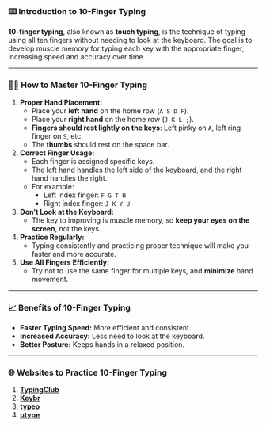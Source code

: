 ### ⌨️ **Introduction to 10-Finger Typing**

**10-finger typing**, also known as **touch typing**, is the technique of typing using all ten fingers without needing to look at the keyboard. The goal is to develop muscle memory for typing each key with the appropriate finger, increasing speed and accuracy over time.

------

### 🧑‍🏫 **How to Master 10-Finger Typing**

1. **Proper Hand Placement:**
   - Place your **left hand** on the home row (`A S D F`).
   - Place your **right hand** on the home row (`J K L ;`).
   - **Fingers should rest lightly on the keys**: Left pinky on `A`, left ring finger on `S`, etc.
   - The **thumbs** should rest on the space bar.
2. **Correct Finger Usage:**
   - Each finger is assigned specific keys.
   - The left hand handles the left side of the keyboard, and the right hand handles the right.
   - For example:
     - Left index finger: `F G T H`
     - Right index finger: `J K Y U`
3. **Don’t Look at the Keyboard:**
   - The key to improving is muscle memory, so **keep your eyes on the screen**, not the keys.
4. **Practice Regularly:**
   - Typing consistently and practicing proper technique will make you faster and more accurate.
5. **Use All Fingers Efficiently:**
   - Try not to use the same finger for multiple keys, and **minimize** hand movement.

------

### 📈 **Benefits of 10-Finger Typing**

- **Faster Typing Speed:** More efficient and consistent.
- **Increased Accuracy:** Less need to look at the keyboard.
- **Better Posture:** Keeps hands in a relaxed position.

------

### 🌐 **Websites to Practice 10-Finger Typing**

1. **[TypingClub](https://www.typingclub.com)**
2. **[Keybr](https://www.keybr.com)**
3. **[typeo](https://typeo.top/)**
4. **[utype](https://utype.ir/)**